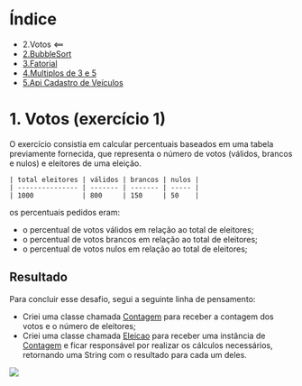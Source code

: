 # Índice

- 2.Votos <== 
- [2.BubbleSort]()
- [3.Fatorial]()
- [4.Multiplos de 3 e 5]()
- [5.Api Cadastro de Veículos]()
# 1. Votos (exercício 1) 

O exercício consistia em calcular percentuais baseados em uma tabela previamente fornecida, que representa o número de votos (válidos, brancos e nulos) e eleitores de uma eleição.

```
| total eleitores | válidos | brancos | nulos |
| --------------- | ------- | ------- | ----- |
| 1000            | 800     | 150     | 50    |
```

os percentuais pedidos eram:

- o percentual de votos válidos em relação ao total de eleitores;
- o percentual de votos brancos em relação ao total de eleitores;
- o percentual de votos nulos em relação ao total de eleitores;

## Resultado

Para concluir esse desafio, segui a seguinte linha de pensamento: 

- Criei uma classe chamada [Contagem](https://github.com/RodrigoSouzaDev/Desafio-JavaApi/blob/main/1%20-%20Votos/src/Contagem.java) para receber a contagem dos votos e o número de eleitores;
- Criei uma classe chamada [Eleicao](https://github.com/RodrigoSouzaDev/Desafio-JavaApi/blob/main/1%20-%20Votos/src/Eleicao.java) para receber uma instância de [Contagem](https://github.com/RodrigoSouzaDev/Desafio-JavaApi/blob/main/1%20-%20Votos/src/Contagem.java) e ficar responsável por realizar os cálculos necessários, retornando uma String com o resultado para cada um deles.

<image align="center" src="img/Result.PNG"/>

